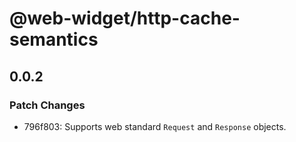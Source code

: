 # @web-widget/http-cache-semantics

## 0.0.2

### Patch Changes

-   796f803: Supports web standard `Request` and `Response` objects.
